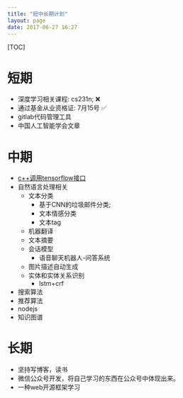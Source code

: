 ```yaml
---
title: "短中长期计划"
layout: page
date: 2017-06-27 16:27
---
```


[TOC]
# 短期  
- 深度学习相关课程: cs231n; ❌
- 通过基金从业资格证: 7月15号 ✅
- gitlab代码管理工具
- 中国人工智能学会文章

# 中期
- [c++调用tensorflow接口](http://blog.csdn.net/rockingdingo/article/details/75452711)
- 自然语言处理相关
    - 文本分类
        - 基于CNN的垃圾邮件分类;
        - 文本情感分类
        - 文本tag
    - 机器翻译
    - 文本摘要
    - 会话模型
        - 语音聊天机器人-问答系统
    - 图片描述自动生成
    - 实体和实体关系识别
        - lstm+crf
- 搜索算法
- 推荐算法
- nodejs
- 知识图谱

# 长期
- 坚持写博客，读书
- 微信公众号开发，将自己学习的东西在公众号中体现出来。
- 一种web开源框架学习